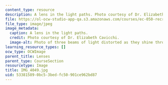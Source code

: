 ```yaml
---
content_type: resource
description: A lens in the light paths. Photo courtesy of Dr. Elizabeth Cavicchi.
file: https://ol-ocw-studio-app-qa.s3.amazonaws.com/courses/ec-050-recreate-experiments-from-history-inform-the-future-from-the-past-galileo-january-iap-2010/533815890bc53bedfc50901ce962bd87_IMG_4049.jpg
file_type: image/jpeg
image_metadata:
  caption: A lens in the light paths.
  credit: Photo courtesy of Dr. Elizabeth Cavicchi.
  image-alt: Photo of three beams of light distorted as they shine through a lens.
learning_resource_types: []
ocw_type: OCWImage
parent_title: Lenses
parent_type: CourseSection
resourcetype: Image
title: IMG_4049.jpg
uid: 53381589-0bc5-3bed-fc50-901ce962bd87
---
```

